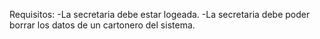 Requisitos:
-La secretaria debe estar logeada.
-La secretaria debe poder borrar los datos de un cartonero del sistema.

